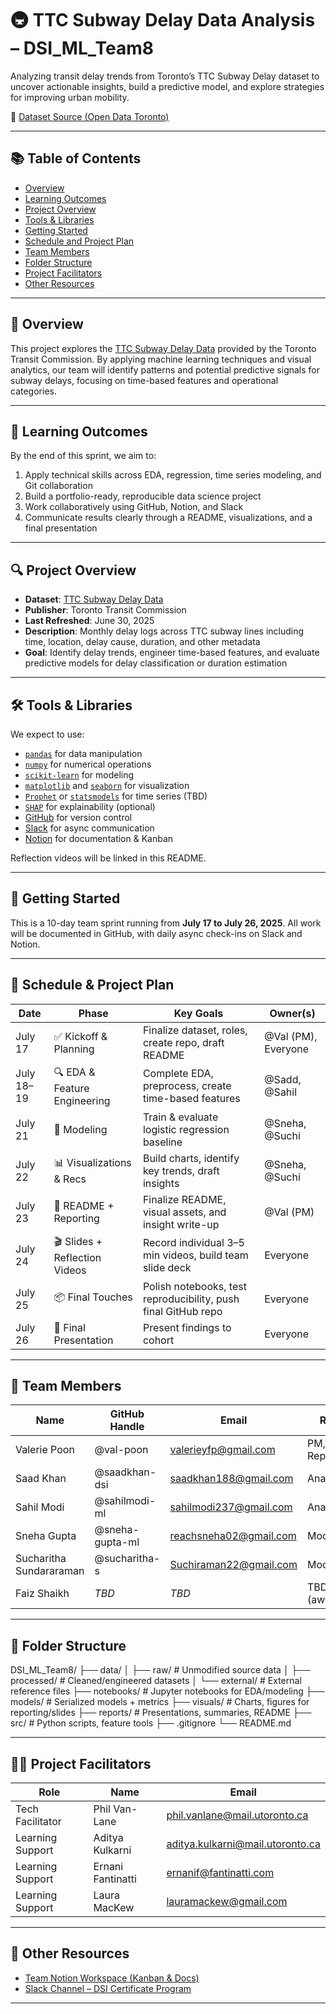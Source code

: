 # 🚇 TTC Subway Delay Data Analysis – DSI_ML_Team8

Analyzing transit delay trends from Toronto’s TTC Subway Delay dataset to uncover actionable insights, build a predictive model, and explore strategies for improving urban mobility.

📁 [Dataset Source (Open Data Toronto)](https://open.toronto.ca/dataset/ttc-subway-delay-data/)

---

## 📚 Table of Contents

- [Overview](#overview)
- [Learning Outcomes](#learning-outcomes)
- [Project Overview](#project-overview)
- [Tools & Libraries](#tools--libraries)
- [Getting Started](#getting-started)
- [Schedule and Project Plan](#schedule-and-project-plan)
- [Team Members](#team-members)
- [Folder Structure](#folder-structure)
- [Project Facilitators](#project-facilitators)
- [Other Resources](#other-resources)

---

## 🧭 Overview

This project explores the [TTC Subway Delay Data](https://open.toronto.ca/dataset/ttc-subway-delay-data/) provided by the Toronto Transit Commission. By applying machine learning techniques and visual analytics, our team will identify patterns and potential predictive signals for subway delays, focusing on time-based features and operational categories.

---

## 🎯 Learning Outcomes

By the end of this sprint, we aim to:

1. Apply technical skills across EDA, regression, time series modeling, and Git collaboration  
2. Build a portfolio-ready, reproducible data science project  
3. Work collaboratively using GitHub, Notion, and Slack  
4. Communicate results clearly through a README, visualizations, and a final presentation

---

## 🔍 Project Overview

- **Dataset**: [TTC Subway Delay Data](https://open.toronto.ca/dataset/ttc-subway-delay-data/)
- **Publisher**: Toronto Transit Commission  
- **Last Refreshed**: June 30, 2025  
- **Description**: Monthly delay logs across TTC subway lines including time, location, delay cause, duration, and other metadata  
- **Goal**: Identify delay trends, engineer time-based features, and evaluate predictive models for delay classification or duration estimation

---

## 🛠 Tools & Libraries

We expect to use:

- [`pandas`](https://pandas.pydata.org/) for data manipulation  
- [`numpy`](https://numpy.org/) for numerical operations  
- [`scikit-learn`](https://scikit-learn.org/) for modeling  
- [`matplotlib`](https://matplotlib.org/) and [`seaborn`](https://seaborn.pydata.org/) for visualization  
- [`Prophet`](https://facebook.github.io/prophet/) or [`statsmodels`](https://www.statsmodels.org/stable/index.html) for time series (TBD)  
- [`SHAP`](https://shap.readthedocs.io/en/latest/) for explainability (optional)  
- [GitHub](https://github.com/) for version control  
- [Slack](https://slack.com/) for async communication  
- [Notion](https://www.notion.so/DSI-ML-Team-8-233898e03e6b80b5af9cd0be21df8599) for documentation & Kanban  

Reflection videos will be linked in this README.

---

## 🚀 Getting Started

This is a 10-day team sprint running from **July 17 to July 26, 2025**. All work will be documented in GitHub, with daily async check-ins on Slack and Notion.

---

## 📅 Schedule & Project Plan

| Date       | Phase                              | Key Goals                                                                 | Owner(s)            |
|------------|------------------------------------|---------------------------------------------------------------------------|---------------------|
| July 17    | ✅ Kickoff & Planning              | Finalize dataset, roles, create repo, draft README                        | @Val (PM), Everyone |
| July 18–19 | 🔍 EDA & Feature Engineering       | Complete EDA, preprocess, create time-based features                      | @Sadd, @Sahil       |
| July 21    | 🤖 Modeling                        | Train & evaluate logistic regression baseline                             | @Sneha, @Suchi      |
| July 22    | 📊 Visualizations & Recs           | Build charts, identify key trends, draft insights                         | @Sneha, @Suchi      |
| July 23    | 📝 README + Reporting              | Finalize README, visual assets, and insight write-up                      | @Val (PM)           |
| July 24    | 🎬 Slides + Reflection Videos      | Record individual 3–5 min videos, build team slide deck                   | Everyone            |
| July 25    | 📦 Final Touches                   | Polish notebooks, test reproducibility, push final GitHub repo            | Everyone            |
| July 26    | 📣 Final Presentation               | Present findings to cohort                                                | Everyone            |

---

## 👥 Team Members

| Name                    | GitHub Handle     | Email                        | Role               | Reflection Video |
|-------------------------|------------------|------------------------------|--------------------|------------------|
| Valerie Poon            | @val-poon         | valerieyfp@gmail.com         | PM, Reporting      | _TBD_            |
| Saad Khan               | @saadkhan-dsi     | saadkhan188@gmail.com        | Analyst            | _TBD_            |
| Sahil Modi              | @sahilmodi-ml     | sahilmodi237@gmail.com       | Analyst            | _TBD_            |
| Sneha Gupta             | @sneha-gupta-ml   | reachsneha02@gmail.com       | Modeling           | _TBD_            |
| Sucharitha Sundararaman| @sucharitha-s     | Suchiraman22@gmail.com       | Modeling           | _TBD_            |
| Faiz Shaikh             | _TBD_             | _TBD_                        | TBD (away)         | _TBD_            |

---

## 📁 Folder Structure

DSI_ML_Team8/
├── data/
│ ├── raw/ # Unmodified source data
│ ├── processed/ # Cleaned/engineered datasets
│ └── external/ # External reference files
├── notebooks/ # Jupyter notebooks for EDA/modeling
├── models/ # Serialized models + metrics
├── visuals/ # Charts, figures for reporting/slides
├── reports/ # Presentations, summaries, README
├── src/ # Python scripts, feature tools
├── .gitignore
└── README.md

---

## 🧑‍🏫 Project Facilitators

| Role                 | Name              | Email                              |
|----------------------|-------------------|-------------------------------------|
| Tech Facilitator     | Phil Van-Lane     | phil.vanlane@mail.utoronto.ca      |
| Learning Support     | Aditya Kulkarni   | aditya.kulkarni@mail.utoronto.ca   |
| Learning Support     | Ernani Fantinatti | ernanif@fantinatti.com             |
| Learning Support     | Laura MacKew      | lauramackew@gmail.com              |

---

## 📎 Other Resources

- [Team Notion Workspace (Kanban & Docs)](https://www.notion.so/DSI-ML-Team-8-233898e03e6b80b5af9cd0be21df8599)
- [Slack Channel – DSI Certificate Program]([https://uoftdsicertificates.slack.com/](https://uoft-dsi-certificates.slack.com/archives/C096UPGDKA4))

---


